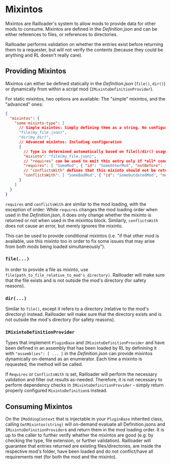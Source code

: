# Mixintos

Mixintos are Railloader's system to allow mods to provide data for other mods to consume. Mixintos are defined in the _Definition.json_ and can be either references to files, or references to directories.

Railloader performs validation on whether the entries exist before returning them to a requester, but will not verify the contents (because they could be anything and RL doesn't really care).

## Providing Mixintos
Mixintos can either be defined statically in the _Definition.json_ (`file()`, `dir()`) or dynamically from within a script mod (`IMixintoDefinitionProvider`).

For static mixintos, two options are available: The "simple" mixintos, and the "advanced" ones:

```json
{
  "mixintos": {
    "some-mixinto-type": [
      // Simple mixintos: Simply defining them as a string. No configuration possible.
      "file(my_file.json)",
      "dir(my_dir)",
      // Advanced mixintos: Including configuration
      {
        // Type is determined automatically based on file()/dir() usage
        "mixinto": "file(my_file.json)",
        // "requires" can be used to emit this entry only if *all* conditions are available.
        "requires": [ "SomeMod", { "id": "SomeOtherMod", "notBefore": "2.0" }],
        // "conflictsWith" defines that this mixinto should not be returned if *any* match
        "conflictsWith": [ "SomeBadMod", { "id": "SomeOutdatedMod", "notAfter": "3.5" }]
      }
    ]
  }
}
```

`requires` and `conflictsWith` are similar to the mod loading, with the exception of order: While `requires` changes the mod loading order when used in the _Definition.json_, it does only change whether the mixinto is returned or not when used in the mixintos block. Similarly, `conflictsWith` does not cause an error, but merely ignores the mixinto.

This can be used to provide conditional mixintos (i.e. "if that other mod is available, use this mixinto too in order to fix some issues that may arise from both mods being loaded simultaneously").

### `file(...)`
In order to provide a file as mixinto, use `file(path_to_file_relative_to_mod's_directory)`. Railloader will make sure that the file exists and is not outside the mod's directory (for safety reasons).

### `dir(...)`
Similar to `file()`, except it refers to a directory (relative to the mod's directory) instead. Railloader will make sure that the directory exists and is not outside the mod's directory (for safety reasons).

### `IMixintoDefinitionProvider`
Types that implement `PluginBase` and `IMixintoDefinitionProvider` and have been defined in an assembly that has been loaded by RL by definining it with `"assemblies": [ ... ]` in the _Definition.json_ can provide mixintos dynamically on-demand as an enumerator. Each time a mixinto is requested, the method will be called.

If `Requires` or `ConflictsWith` is set, Railloader will perform the necessary validation and filter out results as-needed. Therefore, it is not necessary to perform dependency checks in `IMixintoDefinitionProvider` - simply return properly configured `MixintoDefinition`s instead.

## Consuming Mixintos

On the `IModdingContext` that is injectable in your `PluginBase` inherited class, calling `GetMixintos(string)` will on-demand evaluate all Definition.jsons and `IMixintoDefinitionProvider`s and return them in the mod loading order. It is up to the caller to further verify whether the mixintos are good (e.g. by checking the type, file extension, or further validation). Railloader will guarantee that entries returned are existing files/directories, are inside the respective mod's folder, have been loaded and do not conflict/have all requirements met (for both the mod and the mixinto).